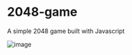 # 2048-game
A simple 2048 game built with Javascript  

![image](https://github.com/zeynepcevik/2048-game/assets/108426615/ae762c2a-228e-4287-894b-a20b8a013582)
